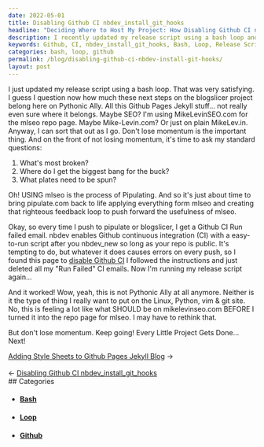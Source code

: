 ```yaml
---
date: 2022-05-01
title: Disabling Github CI nbdev_install_git_hooks
headline: "Deciding Where to Host My Project: How Disabling Github CI nbdev_install_git_hooks Led Me to mikelevinseo.com"
description: I recently updated my release script using a bash loop and asked myself a few questions to help me decide what the next steps should be. After disabling Github CI nbdev_install_git_hooks and running my release script, I decided the best place to host my project was mikelevinseo.com. Read my blog post to find out how I got there and what I did next.
keywords: Github, CI, nbdev_install_git_hooks, Bash, Loop, Release Script, Hosting, mikelevinseo.com, Repo Page
categories: bash, loop, github
permalink: /blog/disabling-github-ci-nbdev-install-git-hooks/
layout: post
---
```



I just updated my release script using a bash loop. That was very satisfying. I
guess I question now how much these next steps on the blogslicer project belong
here on Pythonic Ally. All this Github Pages Jekyll stuff... not really even
sure where it belongs. Maybe SEO? I'm using MikeLevinSEO.com for the mlseo repo
page. Maybe Mike-Levin.com? Or just on plain MikeLev.in. Anyway, I can sort
that out as I go. Don't lose momentum is the important thing.  And on the front
of not losing momentum, it's time to ask my standard questions:

1. What's most broken?
2. Where do I get the biggest bang for the buck?
3. What plates need to be spun?

Oh! USING mlseo is the process of Pipulating. And so it's just about time to
bring pipulate.com back to life applying everything form mlseo and creating
that righteous feedback loop to push forward the usefulness of mlseo.

Okay, so every time I push to pipulate or blogslicer, I get a Github CI Run
failed email. nbdev enables Github continuous integration (CI) with a
easy-to-run script after you nbdev_new so long as your repo is public. It's
tempting to do, but whatever it does causes errors on every push, so I found
this page to [disable Github CI](https://docs.github.com/en/actions/managing-workflow-runs/disabling-and-enabling-a-workflow)
I followed the instructions and just deleted all my "Run Failed" CI emails. Now
I'm running my release script again...

And it worked! Wow, yeah, this is not Pythonic Ally at all anymore. Neither is
it the type of thing I really want to put on the Linux, Python, vim & git site.
No, this is feeling a lot like what SHOULD be on mikelevinseo.com BEFORE I
turned it into the repo page for mlseo. I may have to rethink that.

But don't lose momentum. Keep going! Every Little Project Gets Done... Next!

<div class="post-nav"><div class="post-nav-next"><a href="/blog/adding-style-sheets-to-github-pages-jekyll-blog">Adding Style Sheets to Github Pages Jekyll Blog</a><span class="arrow">&nbsp;&rarr;</span></div> &nbsp; <div class="post-nav-prev"><span class="arrow">&larr;&nbsp;</span><a href="/blog/disabling-github-ci-nbdev-install-git-hooks">Disabling Github CI nbdev_install_git_hooks</a></div></div>
## Categories

<ul>
<li><h4><a href='/bash/'>Bash</a></h4></li>
<li><h4><a href='/loop/'>Loop</a></h4></li>
<li><h4><a href='/github/'>Github</a></h4></li></ul>